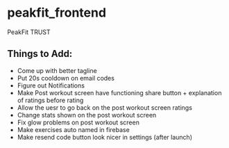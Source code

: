 # peakfit_frontend

PeakFit TRUST


## Things to Add:
- Come up with better tagline
- Put 20s cooldown on email codes
- Figure out Notifications
- Make Post workout screen have functioning share button + explanation of ratings before rating
- Allow the uesr to go back on the post workout screen ratings
- Change stats shown on the post workout screen
- Fix glow problems on post workout screen
- Make exercises auto named in firebase
- Make resend code button look nicer in settings (after launch)

